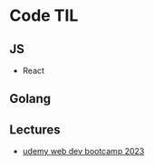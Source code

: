 # Code TIL

## JS
- React

## Golang

## Lectures
- [udemy web dev bootcamp 2023](Lectures/udemy%20-%20web%20developer%20bootcamp%202023/README.md)